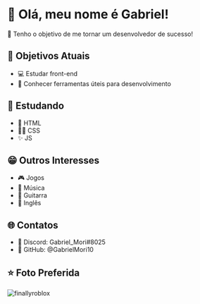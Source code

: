 # 👋 Olá, meu nome é Gabriel!

💸 Tenho o objetivo de me tornar um desenvolvedor de sucesso!

## 📜 Objetivos Atuais
- 💻 Estudar front-end
- 🔨 Conhecer ferramentas úteis para desenvolvimento

## 📖 Estudando
- 🧰 HTML
- 🧙‍♂️ CSS
- ✨ JS
 
## 😁 Outros Interesses
- 🎮 Jogos
- 🎵 Música
- 🎸 Guitarra
- 💬 Inglês
 
## 🌐 Contatos
- 💫 Discord: Gabriel_Mori#8025
- 💫 GitHub: @GabrielMori10

## ⭐ Foto Preferida
![finallyroblox](https://user-images.githubusercontent.com/81196020/204369059-0041616c-22ea-4d3f-9f1a-12a9e1a7adc1.png)
